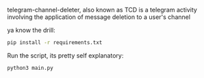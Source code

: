 telegram-channel-deleter, also known as TCD is a telegram activity involving the application of message deletion to a user's channel


ya know the drill:

```bash
pip install -r requirements.txt
```  

Run the script, its pretty self explanatory:
```bash
python3 main.py
```
